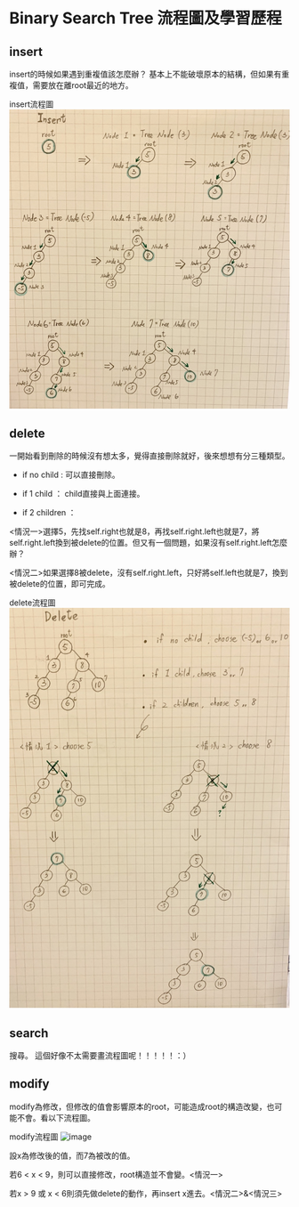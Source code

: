 # Binary Search Tree 流程圖及學習歷程
## insert

insert的時候如果遇到重複值該怎麼辦？
基本上不能破壞原本的結構，但如果有重複值，需要放在離root最近的地方。

insert流程圖
![image](https://github.com/06170228/my-note/blob/master/Image/BST_insert%E6%B5%81%E7%A8%8B%E5%9C%96.jpg)



## delete

一開始看到刪除的時候沒有想太多，覺得直接刪除就好，後來想想有分三種類型。
  * if no child : 可以直接刪除。
  
  * if 1 child ： child直接與上面連接。
  
  * if 2 children ：
  
  <情況一>選擇5，先找self.right也就是8，再找self.right.left也就是7，將self.right.left換到被delete的位置。但又有一個問題，如果沒有self.right.left怎麼辦？
  
  <情況二>如果選擇8被delete，沒有self.right.left，只好將self.left也就是7，換到被delete的位置，即可完成。

delete流程圖
![image](https://github.com/06170228/my-note/blob/master/Image/BST_delete%E6%B5%81%E7%A8%8B%E5%9C%96.jpg)


## search

搜尋。
這個好像不太需要畫流程圖呢！！！！！：）

## modify

modify為修改，但修改的值會影響原本的root，可能造成root的構造改變，也可能不會。看以下流程圖。

modify流程圖
![image]()

設x為修改後的值，而7為被改的值。

若6 < x < 9，則可以直接修改，root構造並不會變。<情況一>

若x > 9 或 x < 6則須先做delete的動作，再insert x進去。<情況二>&<情況三>
